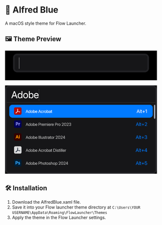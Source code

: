 # 🎨 Alfred Blue
A macOS style theme for Flow Launcher.

## 🖼️ Theme Preview
![qulierm blank](https://github.com/Qulierm/AlfredBlue/blob/main/Flow.Launcher%2018.05.2024%2017_29_51.png)

![qulierm open](https://github.com/Qulierm/AlfredBlue/blob/main/Flow.Launcher%2019.05.2024%2011_53_21.png)

## 🛠️ Installation
1. Download the AlfredBlue.xaml file.
2. Save it into your Flow launcher theme directory at `C:\Users\YOUR USERNAME\AppData\Roaming\FlowLauncher\Themes`
3. Apply the theme in the Flow Launcher settings.
